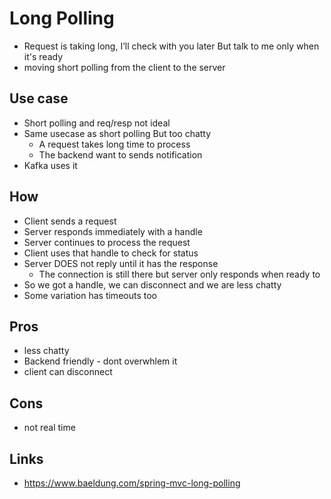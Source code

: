 # Long Polling

- Request is taking long, I’ll check with you later But talk to me only when it's ready
- moving short polling from the client to the server

## Use case

- Short polling and req/resp not ideal
- Same usecase as short polling But too chatty
  - A request takes long time to process
  - The backend want to sends notification
- Kafka uses it

## How

- Client sends a request
- Server responds immediately with a handle
- Server continues to process the request
- Client uses that handle to check for status
- Server DOES not reply until it has the response
  - The connection is still there but server only responds when ready to
- So we got a handle, we can disconnect and we are less chatty
- Some variation has timeouts too

## Pros

- less chatty
- Backend friendly - dont overwhlem it
- client can disconnect

## Cons

- not real time

## Links
- https://www.baeldung.com/spring-mvc-long-polling
